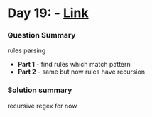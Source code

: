 # Day 19:   - [Link](https://adventofcode.com/2020/day/19)

### Question Summary
rules
parsing

- **Part 1** - find rules which match pattern
- **Part 2** - same but now rules have recursion

### Solution summary 
recursive regex for now